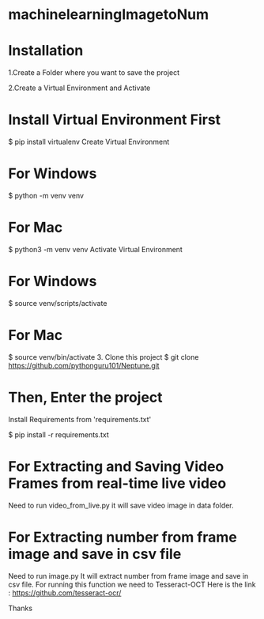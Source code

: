 # machinelearningImagetoNum

# Installation
1.Create a Folder where you want to save the project

2.Create a Virtual Environment and Activate

# Install Virtual Environment First
$ pip install virtualenv Create Virtual Environment

# For Windows
$ python -m venv venv

# For Mac
$ python3 -m venv venv Activate Virtual Environment

# For Windows
$ source venv/scripts/activate

# For Mac
$ source venv/bin/activate 3. Clone this project
$ git clone https://github.com/pythonguru101/Neptune.git

# Then, Enter the project
Install Requirements from 'requirements.txt'

$ pip install -r requirements.txt 

# For Extracting and Saving Video Frames from real-time live video 
Need to run video_from_live.py
it will save video image in data folder.

# For Extracting number from frame image and save in csv file 
Need to run image.py 
It will extract number from frame image and save in csv file.
For running this function we need to Tesseract-OCT
Here is the link : https://github.com/tesseract-ocr/

Thanks 
